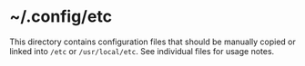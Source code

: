 # ~/.config/etc

This directory contains configuration files that should be manually copied or
linked into `/etc` or `/usr/local/etc`. See individual files for usage notes.
